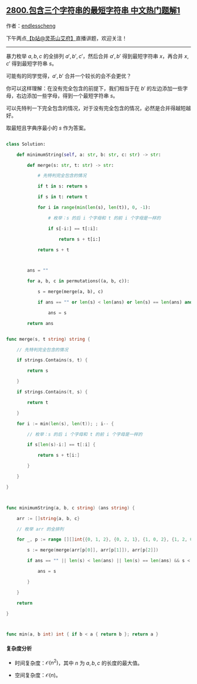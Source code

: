 ## [2800.包含三个字符串的最短字符串 中文热门题解1](https://leetcode.cn/problems/shortest-string-that-contains-three-strings/solutions/100000/mei-ju-by-endlesscheng-qc44)

作者：[endlesscheng](https://leetcode.cn/u/endlesscheng)

下午两点[【b站@灵茶山艾府】](https://space.bilibili.com/206214)直播讲题，欢迎关注！

---

暴力枚举 $a,b,c$ 的全排列 $a',b',c'$，然后合并 $a',b'$ 得到最短字符串 $x$，再合并 $x,c'$ 得到最短字符串 $s$。

可能有的同学觉得，$a',b'$ 合并一个较长的会不会更优？

你可以这样理解：在没有完全包含的前提下，我们相当于在 $b'$ 的左边添加一些字母，右边添加一些字母，得到一个最短字符串 $s$。

可以先特判一下完全包含的情况，对于没有完全包含的情况，必然是合并得越短越好。

取最短且字典序最小的 $s$ 作为答案。

```py [sol-Python3]
class Solution:
    def minimumString(self, a: str, b: str, c: str) -> str:
        def merge(s: str, t: str) -> str:
            # 先特判完全包含的情况
            if t in s: return s
            if s in t: return t
            for i in range(min(len(s), len(t)), 0, -1):
                # 枚举：s 的后 i 个字母和 t 的前 i 个字母是一样的
                if s[-i:] == t[:i]:
                    return s + t[i:]
            return s + t

        ans = ""
        for a, b, c in permutations((a, b, c)):
            s = merge(merge(a, b), c)
            if ans == "" or len(s) < len(ans) or len(s) == len(ans) and s < ans:
                ans = s
        return ans
```

```go [sol-Go]
func merge(s, t string) string {
	// 先特判完全包含的情况
	if strings.Contains(s, t) {
		return s
	}
	if strings.Contains(t, s) {
		return t
	}
	for i := min(len(s), len(t)); ; i-- {
		// 枚举：s 的后 i 个字母和 t 的前 i 个字母是一样的
		if s[len(s)-i:] == t[:i] {
			return s + t[i:]
		}
	}
}

func minimumString(a, b, c string) (ans string) {
	arr := []string{a, b, c}
	// 枚举 arr 的全排列
	for _, p := range [][]int{{0, 1, 2}, {0, 2, 1}, {1, 0, 2}, {1, 2, 0}, {2, 0, 1}, {2, 1, 0}} {
		s := merge(merge(arr[p[0]], arr[p[1]]), arr[p[2]])
		if ans == "" || len(s) < len(ans) || len(s) == len(ans) && s < ans {
			ans = s
		}
	}
	return
}

func min(a, b int) int { if b < a { return b }; return a }
```

#### 复杂度分析

- 时间复杂度：$\mathcal{O}(n^2)$，其中 $n$ 为 $a,b,c$ 的长度的最大值。
- 空间复杂度：$\mathcal{O}(n)$。
